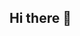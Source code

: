 ## Hi there 👋

<!--
**FriederikeLess/FriederikeLess** is a ✨ _special_ ✨ repository because its `README.md` (this file) appears on your GitHub profile.

# 💫 About Me:
🔭 I’m currently working on the creation of a substructure-alert model for thyroid disrupting compounds<br>🤝 I’m looking for help with Python, the RDKit package or R <br>🌱 I’m currently learning Python and R (and RDKit)<br>💬 Ask me about topics regarding biochemistry or something related to it<br>⚡ Fun fact: I grew up in northern germany, but don't like the sea that much (usually people from nother germany would say, they almost "need" to be close to the sea)


## 🌐 Socials:
[![LinkedIn](https://img.shields.io/badge/LinkedIn-%230077B5.svg?logo=linkedin&logoColor=white)](https://linkedin.com/in/friederike-leßmöllmann) [![Stack Overflow](https://img.shields.io/badge/-Stackoverflow-FE7A16?logo=stack-overflow&logoColor=white)](https://stackoverflow.com/users/15091864) 

# 💻 Tech Stack:
![Markdown](https://img.shields.io/badge/markdown-%23000000.svg?style=plastic&logo=markdown&logoColor=white) ![Python](https://img.shields.io/badge/python-3670A0?style=plastic&logo=python&logoColor=ffdd54) ![R](https://img.shields.io/badge/r-%23276DC3.svg?style=plastic&logo=r&logoColor=white) ![Shell Script](https://img.shields.io/badge/shell_script-%23121011.svg?style=plastic&logo=gnu-bash&logoColor=white)
# 📊 GitHub Stats:
![](https://github-readme-stats.vercel.app/api?username=FriederikeLess&theme=dark&hide_border=false&include_all_commits=true&count_private=true)<br/>
![](https://github-readme-streak-stats.herokuapp.com/?user=FriederikeLess&theme=dark&hide_border=false)<br/>
![](https://github-readme-stats.vercel.app/api/top-langs/?username=FriederikeLess&theme=dark&hide_border=false&include_all_commits=true&count_private=true&layout=compact)

### ✍️ Random Dev Quote
![](https://quotes-github-readme.vercel.app/api?type=vetical&theme=tokyonight)

### 😂 Random Dev Meme
<img src='https://memer-new.vercel.app/' style="height: 400px;"/>

---
[![](https://visitcount.itsvg.in/api?id=FriederikeLess&icon=5&color=9)](https://visitcount.itsvg.in)

<!-- Proudly created with GPRM ( https://gprm.itsvg.in ) -->
